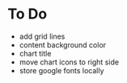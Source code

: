 # To Do
* add grid lines
* content background color
* chart title
* move chart icons to right side
* store google fonts locally

